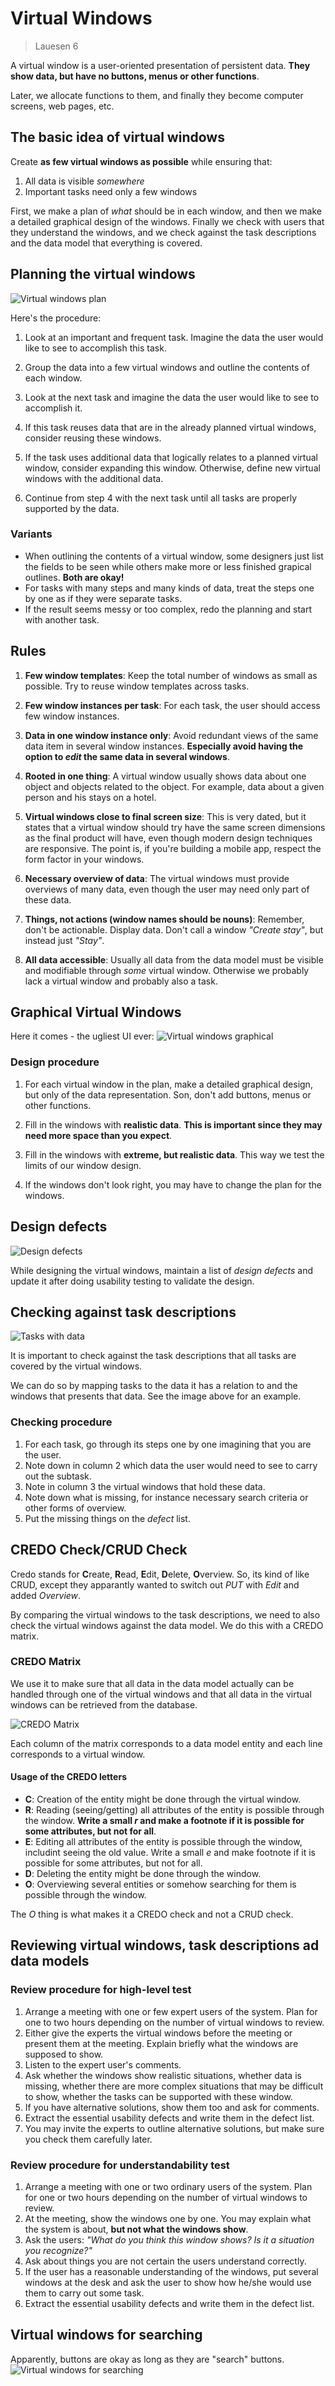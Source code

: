 # Virtual Windows

> Lauesen 6

A virtual window is a user-oriented presentation of persistent data. **They show data, but have no buttons, menus or other functions**.

Later, we allocate functions to them, and finally they become computer screens, web pages, etc.

## The basic idea of virtual windows

Create **as few virtual windows as possible** while ensuring that:

1. All data is visible *somewhere*
2. Important tasks need only a few windows

First, we make a plan of *what* should be in each window, and then we make a detailed graphical design of the windows. Finally we check with users that they understand the windows, and we check against the task descriptions and the data model that everything is covered.

## Planning the virtual windows

![Virtual windows plan](./assets/virtual_windows_plan.png)

Here's the procedure:

1. Look at an important and frequent task. Imagine the data the user would like to see to accomplish this task.

2. Group the data into a few virtual windows and outline the contents of each window.

3. Look at the next task and imagine the data the user would like to see to accomplish it.

4. If this task reuses data that are in the already planned virtual windows, consider reusing these windows.

5. If the task uses additional data that logically relates to a planned virtual window, consider expanding this window. Otherwise, define new virtual windows with the additional data.

6. Continue from step 4 with the next task until all tasks are properly supported by the data.

### Variants

- When outlining the contents of a virtual window, some designers just list the fields to be seen while others make more or less finished grapical outlines. **Both are okay!**
- For tasks with many steps and many kinds of data, treat the steps one by one as if they were separate tasks.
- If the result seems messy or too complex, redo the planning and start with another task.

## Rules

1. **Few window templates**: Keep the total number of windows as small as possible. Try to reuse window templates across tasks.

2. **Few window instances per task**: For each task, the user should access few window instances.

3. **Data in one window instance only**: Avoid redundant views of the same data item in several window instances. **Especially avoid having the option to *edit* the same data in several windows**.

4. **Rooted in one thing**: A virtual window usually shows data about one object and objects related to the object. For example, data about a given person and his stays on a hotel.

5. **Virtual windows close to final screen size**: This is very dated, but it states that a virtual window should try have the same screen dimensions as the final product will have, even though modern design techniques are responsive. The point is, if you're building a mobile app, respect the form factor in your windows.

6. **Necessary overview of data**: The virtual windows must provide overviews of many data, even though the user may need only part of these data.

7. **Things, not actions (window names should be nouns)**: Remember, don't be actionable. Display data. Don't call a window *"Create stay"*, but instead just *"Stay"*.

8. **All data accessible**: Usually all data from the data model must be visible and modifiable through *some* virtual window. Otherwise we probably lack a virtual window and probably also a task.

## Graphical Virtual Windows

Here it comes - the ugliest UI ever:
![Virtual windows graphical](./assets/virtual_windows_graphical.png)

### Design procedure

1. For each virtual window in the plan, make a detailed graphical design, but only of the data representation. Son, don't add buttons, menus or other functions.

2. Fill in the windows with **realistic data**. **This is important since they may need more space than you expect**.

3. Fill in the windows with **extreme, but realistic data**. This way we test the limits of our window design.

4. If the windows don't look right, you may have to change the plan for the windows.

## Design defects

![Design defects](./assets/design_defects.png)

While designing the virtual windows, maintain a list of *design defects* and update it after doing usability testing to validate the design.

## Checking against task descriptions

![Tasks with data](./assets/tasks_with_data.png)

It is important to check against the task descriptions that all tasks are covered by the virtual windows.

We can do so by mapping tasks to the data it has a relation to and the windows that presents that data. See the image above for an example.

### Checking procedure

1. For each task, go through its steps one by one imagining that you are the user.
2. Note down in column 2 which data the user would need to see to carry out the subtask.
3. Note in column 3 the virtual windows that hold these data.
4. Note down what is missing, for instance necessary search criteria or other forms of overview.
5. Put the missing things on the *defect* list.

## CREDO Check/CRUD Check

Credo stands for **C**reate, **R**ead, **E**dit, **D**elete, **O**verview.
So, its kind of like CRUD, except they apparantly wanted to switch out *PUT* with *Edit* and added *Overview*.

By comparing the virtual windows to the task descriptions, we need to also check the virtual windows against the data model. We do this with a CREDO matrix.

### CREDO Matrix

We use it to make sure that all data in the data model actually can be handled through one of the virtual windows and that all data in the virtual windows can be retrieved from the database.

![CREDO Matrix](./assets/credo_matrix.png)

Each column of the matrix corresponds to a data model entity and each line corresponds to a virtual window.

#### Usage of the CREDO letters

- **C**: Creation of the entity might be done through the virtual window.
- **R**: Reading (seeing/getting) all attributes of the entity is possible through the window. **Write a small *r* and make a footnote if it is possible for some attributes, but not for all**.
- **E**: Editing all attributes of the entity is possible through the window, includint seeing the old value. Write a small *e* and make footnote if it is possible for some attributes, but not for all.
- **D**: Deleting the entity might be done through the window.
- **O**: Overviewing several entities or somehow searching for them is possible through the window.

The *O* thing is what makes it a CREDO check and not a CRUD check.

## Reviewing virtual windows, task descriptions ad data models

### Review procedure for high-level test

1. Arrange a meeting with one or few expert users of the system. Plan for one to two hours depending on the number of virtual windows to review.
2. Either give the experts the virtual windows before the meeting or present them at the meeting. Explain briefly what the windows are supposed to show.
3. Listen to the expert user's comments.
4. Ask whether the windows show realistic situations, whether data is missing, whether there are more complex situations that may be difficult to show, whether the tasks can be supported with these window.
5. If you have alternative solutions, show them too and ask for comments.
6. Extract the essential usability defects and write them in the defect list.
7. You may invite the experts to outline alternative solutions, but make sure you check them carefully later.

### Review procedure for understandability test

1. Arrange a meeting with one or two ordinary users of the system. Plan for one or two hours depending on the number of virtual windows to review.
2. At the meeting, show the windows one by one. You may explain what the system is about, **but not what the windows show**.
3. Ask the users: *"What do you think this window shows? Is it a situation you recognize?"*
4. Ask about things you are not certain the users understand correctly.
5. If the user has a reasonable understanding of the windows, put several windows at the desk and ask the user to show how he/she would use them to carry out some task.
6. Extract the essential usability defects and write them in the defect list.

## Virtual windows for searching

Apparently, buttons are okay as long as they are "search" buttons.
![Virtual windows for searching](./assets/virtual_windows_searching.png)